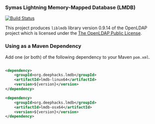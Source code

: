 ### Symas Lightning Memory-Mapped Database (LMDB)

[![Build Status](https://travis-ci.org/deephacks/lmdb.png?branch=master)](https://travis-ci.org/deephacks/lmdb)

This project produces `liblmdb` library version 0.9.14 of the OpenLDAP project which is licensed under the [The OpenLDAP Public License](http://www.openldap.org/software/release/license.html).

### Using as a Maven Dependency

Add one (or both) of the following dependency to your Maven `pom.xml`.

```xml

<dependency>
    <groupId>org.deephacks.lmdb</groupId>
    <artifactId>lmdb-linux64</artifactId>
    <version>${version}</version>
</dependency>

<dependency>
    <groupId>org.deephacks.lmdb</groupId>
    <artifactId>lmdb-osx64</artifactId>
    <version>${version}</version>
</dependency>
```
